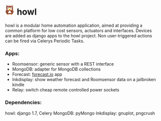 # ![howl owl](https://raw.githubusercontent.com/volzotan/django-howl/develop/owl_32x32.png) howl

howl is a modular home automation application, aimed at providing a common platform for low cost sensors, actuators and interfaces.
Devices are added as django apps to the howl project. Non user-triggered actions can be fired via Celerys Periodic Tasks.

### Apps:

* Roomsensor: generic sensor with a REST interface
* MongoDB: adapter for MongoDB collections
* Forecast: [forecast.io](http://www.forecast.io) app
* Inkdisplay: show weather forecast and Roomsensor data on a jailbroken kindle
* Relay: switch cheap remote controlled power sockets

### Dependencies:

howl: django 1.7, Celery
MongoDB: pyMongo
Inkdisplay: gnuplot, pngcrush
